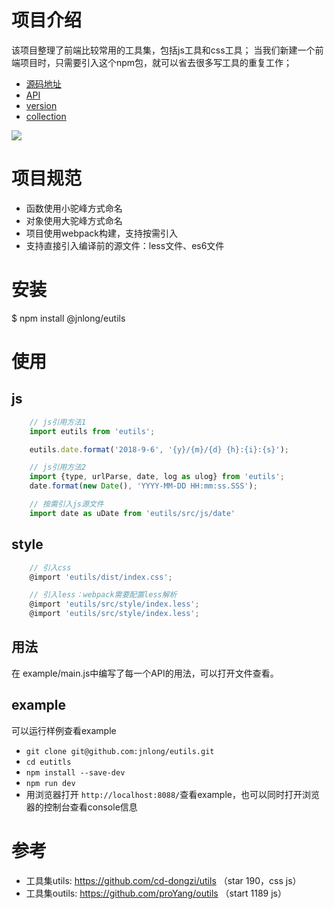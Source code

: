 # 项目介绍
该项目整理了前端比较常用的工具集，包括js工具和css工具；
当我们新建一个前端项目时，只需要引入这个npm包，就可以省去很多写工具的重复工作；

* [源码地址](https://github.com/jnlong/eutils)
* [API](https://github.com/jnlong/eutils/blob/master/API.md)
* [version](https://github.com/jnlong/eutils/blob/master/version.md)
* [collection](https://github.com/jnlong/eutils/blob/master/collection.md)

![](https://github.com/jnlong/eutils/blob/master/doc/nt.png?raw=true)

# 项目规范
* 函数使用小驼峰方式命名
* 对象使用大驼峰方式命名
* 项目使用webpack构建，支持按需引入
* 支持直接引入编译前的源文件：less文件、es6文件

# 安装
$ npm install @jnlong/eutils

# 使用
## js
``` javascript
    // js引用方法1
    import eutils from 'eutils';

    eutils.date.format('2018-9-6', '{y}/{m}/{d} {h}:{i}:{s}');

    // js引用方法2
    import {type, urlParse, date, log as ulog} from 'eutils';
    date.format(new Date(), 'YYYY-MM-DD HH:mm:ss.SSS');

    // 按需引入js源文件
    import date as uDate from 'eutils/src/js/date'
```
## style
``` javascript
    // 引入css
    @import 'eutils/dist/index.css';

    // 引入less：webpack需要配置less解析
    @import 'eutils/src/style/index.less';
    @import 'eutils/src/style/index.less';
```

## 用法
在 example/main.js中编写了每一个API的用法，可以打开文件查看。

## example
可以运行样例查看example

* ```git clone git@github.com:jnlong/eutils.git```
* ```cd eutitls```
* ```npm install --save-dev```
* ```npm run dev```
* 用浏览器打开 ```http://localhost:8088/```查看example，也可以同时打开浏览器的控制台查看console信息

# 参考
* 工具集utils:  https://github.com/cd-dongzi/utils （star 190，css js）
* 工具集outils: https://github.com/proYang/outils （start 1189 js）
